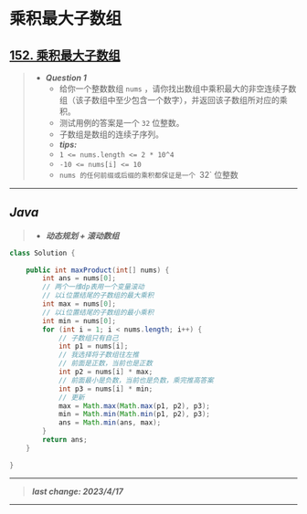 # 乘积最大子数组

## [152. 乘积最大子数组](https://leetcode.cn/problems/maximum-product-subarray/)

> - ***Question 1***
>   - 给你一个整数数组 `nums` ，请你找出数组中乘积最大的非空连续子数组（该子数组中至少包含一个数字），并返回该子数组所对应的乘积。
>   - 测试用例的答案是一个 `32` 位整数。
>   - 子数组是数组的连续子序列。
>   - ***tips:***
>   - `1 <= nums.length <= 2 * 10^4`
>   - `-10 <= nums[i] <= 10`
>   - `nums 的任何前缀或后缀的乘积都保证是一个 `32` 位整数

---

## *Java*

> - ***动态规划 + 滚动数组***

```java
class Solution {
    
    public int maxProduct(int[] nums) {
        int ans = nums[0];
        // 两个一维dp表用一个变量滚动
        // 以i位置结尾的子数组的最大乘积
        int max = nums[0];
        // 以i位置结尾的子数组的最小乘积
        int min = nums[0];
        for (int i = 1; i < nums.length; i++) {
            // 子数组只有自己
            int p1 = nums[i];
            // 我选择将子数组往左推
            // 前面是正数，当前也是正数
            int p2 = nums[i] * max;
            // 前面最小是负数，当前也是负数，乘完推高答案
            int p3 = nums[i] * min;
            // 更新
            max = Math.max(Math.max(p1, p2), p3);
            min = Math.min(Math.min(p1, p2), p3);
            ans = Math.min(ans, max);
        }
        return ans;
    }
    
}
```

---

> ***last change: 2023/4/17***

---
